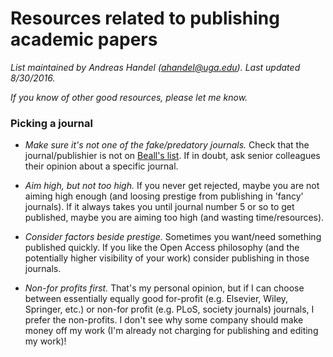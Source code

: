 # Resources related to publishing academic papers

*List maintained by Andreas Handel (ahandel@uga.edu). Last updated 8/30/2016.*

*If you know of other good resources, please let me know.*



### Picking a journal

- *Make sure it's not one of the fake/predatory journals.* Check that the journal/publishier is not on [Beall's list](https://scholarlyoa.com/publishers/). If in doubt, ask senior colleagues their opinion about a specific journal.

- *Aim high, but not too high.* If you never get rejected, maybe you are not aiming high enough (and loosing prestige from publishing in 'fancy' journals). If it always takes you until journal number 5 or so to get published, maybe you are aiming too high (and wasting time/resources). 

- *Consider factors beside prestige.* Sometimes you want/need something published quickly. If you like the Open Access philosophy (and the potentially higher visibility of your work) consider publishing in those journals.

- *Non-for profits first.* That's my personal opinion, but if I can choose between essentially equally good for-profit (e.g. Elsevier, Wiley, Springer, etc.) or non-for profit (e.g. PLoS, society journals) journals, I prefer the non-profits. I don't see why some company should make money off my work (I'm already not charging for publishing and editing my work)!


###
